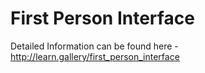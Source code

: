 # First Person Interface

Detailed Information can be found here - http://learn.gallery/first_person_interface
